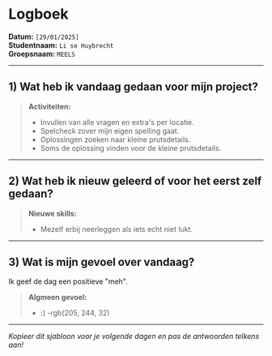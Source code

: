 # Logboek

**Datum:** `[29/01/2025]`  
**Studentnaam:** `Li se Huybrecht`  
**Groepsnaam:** `MEELS`

---

## 1) Wat heb ik vandaag gedaan voor mijn project?

> **Activiteiten:**  
> - Invullen van alle vragen en extra's per locatie.
> - Spelcheck zover mijn eigen spelling gaat.
> - Oplossingen zoeken naar kleine prutsdetails.
> - Soms de oplossing vinden voor de kleine prutsdetails.

---
## 2) Wat heb ik nieuw geleerd of voor het eerst zelf gedaan?

> **Nieuwe skills:**  
> - Mezelf erbij neerleggen als iets echt niet lukt.

---

## 3) Wat is mijn gevoel over vandaag?

Ik geef de dag een positieve "meh".

> **Algmeen gevoel:**  
> - :)
> -rgb(205, 244, 32)


---

*Kopieer dit sjabloon voor je volgende dagen en pas de antwoorden telkens aan!*
